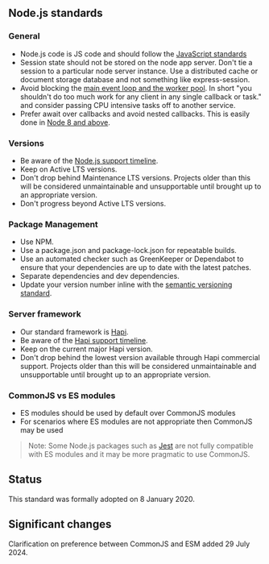 ## Node.js standards

### General
- Node.js code is JS code and should follow the [JavaScript standards](javascript_standards.md)
- Session state should not be stored on the node app server. Don't tie a session to a particular node server instance. Use a distributed cache or document storage database and not something like express-session. 
- Avoid blocking the [main event loop and the worker pool](https://nodejs.org/en/docs/guides/dont-block-the-event-loop/). In short "you shouldn't do too much work for any client in any single callback or task." and consider passing CPU intensive tasks off to another service.
- Prefer await over callbacks and avoid nested callbacks. This is easily done in [Node 8 and above](https://nodejs.org/api/util.html#util_util_promisify_original).

### Versions

- Be aware of the [Node.js support timeline](https://nodejs.org/en/about/releases).
- Keep on Active LTS versions.
- Don't drop behind Maintenance LTS versions. Projects older than this will be considered unmaintainable and
  unsupportable until brought up to an appropriate version.
- Don't progress beyond Active LTS versions.

### Package Management
- Use NPM.
- Use a package.json and package-lock.json for repeatable builds.
- Use an automated checker such as GreenKeeper or Dependabot to ensure that your dependencies are up to date with the
  latest patches.
- Separate dependencies and dev dependencies.
- Update your version number inline with the [semantic versioning standard](https://semver.org/).

### Server framework
- Our standard framework is [Hapi](https://hapijs.com/).
- Be aware of the [Hapi support timeline](https://hapi.dev/support/#plans).
- Keep on the current major Hapi version.
- Don't drop behind the lowest version available through Hapi commercial support. Projects older than this will be
  considered unmaintainable and unsupportable until brought up to an appropriate version.

### CommonJS vs ES modules
- ES modules should be used by default over CommonJS modules
- For scenarios where ES modules are not appropriate then CommonJS may be used

> Note: Some Node.js packages such as [Jest](https://jestjs.io/) are not fully compatible with ES modules and it may be more pragmatic to use CommonJS.

## Status

This standard was formally adopted on 8 January 2020.

## Significant changes

Clarification on preference between CommonJS and ESM added 29 July 2024.
